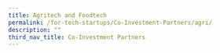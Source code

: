 ```yaml
---
title: Agritech and Foodtech
permalink: /for-tech-startups/Co-Investment-Partners/agri/
description: ""
third_nav_title: Co-Investment Partners
---
```

<div style="display: flex; flex-wrap: wrap; padding: 10px" id="partnerContainer">
  
</div>
<script src="/partnerFilter.js"></script>
